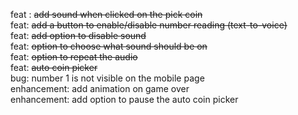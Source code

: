 feat : ~~add sound when clicked on the pick coin~~\
feat: ~~add a button to enable/disable number reading (text-to-voice)~~\
feat: ~~add option to disable sound~~\
feat: ~~option to choose what sound should be on~~\
feat: ~~option to repeat the audio~~\
feat: ~~auto coin picker~~\
bug: number 1 is not visible on the mobile page\
enhancement: add animation on game over\
enhancement: add option to pause the auto coin picker